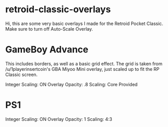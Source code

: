 # retroid-classic-overlays

Hi, this are some very basic overlays I made for the Retroid Pocket Classic. Make sure to turn off Auto-Scale Overlay.

# GameBoy Advance
This includes borders, as well as a basic grid effect. The grid is taken from /u/1playerinsertcoin's GBA Miyoo Mini overlay, just scaled up to fit the RP Classic screen.

Integer Scaling: ON
Overlay Opacity: .8
Scaling: Core Provided

# PS1

Integer Scaling: ON
Overlay Opacity: 1
Scaling: 4:3




